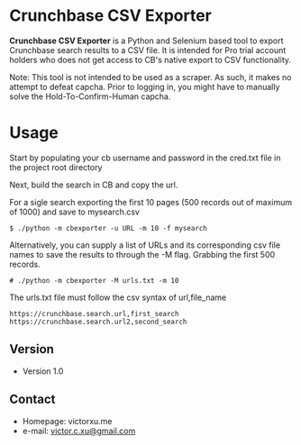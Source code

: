 Crunchbase CSV Exporter
======
**Crunchbase CSV Exporter** is a Python and Selenium based tool to export Crunchbase search results to a CSV file. It is intended for Pro trial account holders who does not get access to CB's native export to CSV functionality.

Note: This tool is not intended to be used as a scraper. As such, it makes no attempt to defeat capcha. Prior to logging in, you might have to manually solve the Hold-To-Confirm-Human capcha.

Usage
======
Start by populating your cb username and password in the cred.txt file in the project root directory

Next, build the search in CB and copy the url.

For a sigle search exporting the first 10 pages (500 records out of maximum of 1000) and save to mysearch.csv
```
$ ./python -m cbexporter -u URL -m 10 -f mysearch
```

Alternatively, you can supply a list of URLs and its corresponding csv file names to save the results to through the -M flag. Grabbing the first 500 records.
```
# ./python -m cbexporter -M urls.txt -m 10
```

The urls.txt file must follow the csv syntax of url,file_name
```
https://crunchbase.search.url,first_search
https://crunchbase.search.url2,second_search
```


## Version 
* Version 1.0

## Contact
* Homepage: victorxu.me
* e-mail: victor.c.xu@gmail.com
